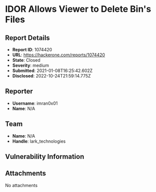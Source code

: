 # IDOR Allows Viewer to Delete Bin's Files

## Report Details
- **Report ID**: 1074420
- **URL**: https://hackerone.com/reports/1074420
- **State**: Closed
- **Severity**: medium
- **Submitted**: 2021-01-08T16:25:42.602Z
- **Disclosed**: 2022-10-24T21:59:14.775Z

## Reporter
- **Username**: imran0x01
- **Name**: N/A

## Team
- **Name**: N/A
- **Handle**: lark_technologies

## Vulnerability Information


## Attachments
No attachments
